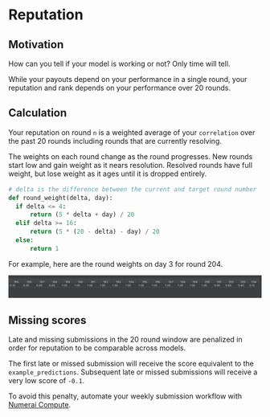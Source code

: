 # Reputation

## Motivation

How can you tell if your model is working or not? Only time will tell.

While your payouts depend on your performance in a single round, your reputation and rank depends on your performance over 20 rounds. 

## Calculation

Your reputation on round `n` is a weighted average of your `correlation` over the past 20 rounds including rounds that are currently resolving.

The weights on each round change as the round progresses. New rounds start low and gain weight as it nears resolution. Resolved rounds have full weight, but lose weight as it ages until it is dropped entirely.

```python
# delta is the difference between the current and target round number
def round_weight(delta, day):
  if delta <= 4:
      return (5 * delta + day) / 20
  elif delta >= 16:
      return (5 * (20 - delta) - day) / 20
  else:
      return 1
```

For example, here are the round weights on day 3 for round 204.

![](../.gitbook/assets/image%20%2817%29.png)

## Missing scores

Late and missing submissions in the 20 round window are penalized in order for reputation to be comparable across models.

The first late or missed submission will receive the score equivalent to the `example_predictions`. Subsequent late or missed submissions will receive a very low score of `-0.1`.

To avoid this penalty, automate your weekly submission workflow with [Numerai Compute](https://docs.numer.ai/tournament/compute).


